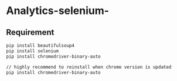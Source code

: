 # Analytics-selenium-

## Requirement

```bash
pip install beautifulsoup4
pip install selenium
pip install chromedriver-binary-auto

// highly recommend to reinstall when chrome version is updated
pip install chromedriver-binary-auto
```
